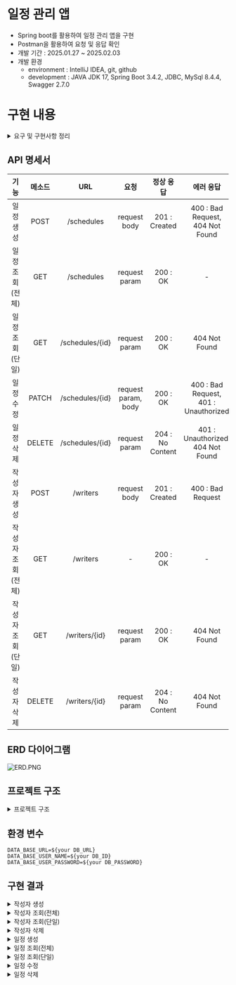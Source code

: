 # 일정 관리 앱
- Spring boot를 활용하여 일정 관리 앱을 구현
- Postman을 활용하여 요청 및 응답 확인
- 개발 기간 : 2025.01.27 ~ 2025.02.03
- 개발 환경
  - environment : IntelliJ IDEA, git, github
  - development : JAVA JDK 17, Spring Boot 3.4.2, JDBC, MySql 8.4.4, Swagger 2.7.0
  

# 구현 내용
<details>
    <summary>요구 및 구현사항 정리</summary>

## Lv 1. 일정 생성 및 조회 (필수)

| 기능 | 설명 | 조건 | 구현 여부|
|------|------|------|---|
| **일정 생성** | 일정 데이터를 저장해야 함 | `할일`, `작성자명`, `비밀번호`, `작성/수정일` 저장 |✔|
| | 작성/수정일은 날짜와 시간을 포함 | `YYYY-MM-DD HH:MM:SS` 형식 |✔|
| | 일정의 고유 ID를 자동 생성 | UUID 또는 Auto-Increment 방식 |✔|
| | 최초 생성 시 작성일과 수정일이 동일 | `작성일 = 수정일` |✔|
| **전체 일정 조회** | 등록된 일정 목록을 조회 | `수정일`, `작성자명` 기준 |✔|
| | 수정일 기준 내림차순 정렬 | 최신 일정이 상단에 위치 |✔|
| | 검색 조건을 만족하지 않아도 조회 가능 | 검색 조건 없이도 전체 조회 가능 |△|
| **선택 일정 조회** | 특정 일정을 단건 조회 | 일정 ID를 통해 조회 |✔|

## Lv 2. 일정 수정 및 삭제 (필수)

| 기능 | 설명 | 조건 | 구현 여부|
|------|------|------|---|
| **일정 수정** | 일정 내용 일부만 수정 가능 | `할일`, `작성자명`만 수정 가능 |✔|
| | 비밀번호 확인이 필요 | `비밀번호` 일치해야 수정 가능 |✔|
| | 작성일은 변경할 수 없음 | `작성일` 유지 |✔|
| | 수정 완료 시 수정일 갱신 | `수정일 = 현재 시각` |✔|
| **일정 삭제** | 특정 일정을 삭제 | 일정 ID를 통해 삭제 |✔|
| | 비밀번호 확인이 필요 | `비밀번호` 일치해야 삭제 가능 |✔|

## Lv 3. 연관 관계 설정 (도전)

| 기능 | 설명 | 조건 | 구현 여부|
|------|------|------|---|
| **작성자와 일정 연결** | 작성자를 식별할 수 있도록 변경 | 작성자 고유 ID 추가 |✔|
| | 작성자 정보를 별도 관리 | `이름`, `이메일`, `등록일`, `수정일` 포함 |✔|
| | 일정 테이블에 작성자 ID 추가 | FK(외래키) 설정 |✔|
| **전체 일정 조회 개선** | 일정 검색 시 작성자 ID 활용 | 일정 조회 시 FK 기준으로 검색 |✔|

## Lv 4. 페이지네이션 (도전)

| 기능 | 설명 | 조건 | 구현 여부|
|------|------|------|--|
| **일정 목록 페이징** | 많은 데이터를 효율적으로 조회 | `페이지 번호`, `페이지 크기` 요청 |✔|
| | 요청한 페이지 범위의 데이터만 조회 | 지정된 개수만 반환 |✔|
| | 조회 결과에 작성자명 포함 | `작성자명` 표시 |△|
| | 범위를 초과한 경우 빈 배열 반환 | 데이터가 없으면 `[]` 반환 |✔|

## Lv 5. 예외 발생 처리 (도전)

| 기능 | 설명 | 조건 | 구현 여부|
|------|------|------|---|
| **예외 처리** | 수정/삭제 시 비밀번호 검증 실패 | `비밀번호 불일치` 예외 발생 |✔|
| | 존재하지 않는 일정 조회 시 예외 | `잘못된 정보`, `이미 삭제됨` 예외 발생 |✔|
| | 공통 예외 처리를 구현 가능 | `@ExceptionHandler` 활용 가능 |✔|

## Lv 6. null 체크 및 유효성 검증 (도전)

| 기능 | 설명 | 조건 | 구현 여부|
|------|------|------|---|
| **유효성 검사** | 할일 입력값을 제한 | 최대 `200자`, 필수 입력 |✔|
| | 비밀번호 필수 입력 | `NULL` 불가 |✔|
| | 이메일 형식 검증 | `@Valid` 활용 가능 |✔|

</details>

## API 명세서

|     기능     |  메소드   |       URL       |         요청          |     정상 응답       |                   에러 응답                    |
|:----------:|:------:|:---------------:|:-------------------:|:--------:|:------------------------------------------:|
|   일정 생성    |  POST  |   /schedules    |    request body     |      201 : Created   |   400 : Bad Request, <br/>404 Not Found    |
| 일정 조회(전체)  |  GET   |   /schedules    |    request param    |      200 : OK      |                     -                      |
| 일정 조회(단일)  |  GET   | /schedules/{id} |    request param      |     200 : OK      |               404 Not Found                |
|   일정 수정    | PATCH  | /schedules/{id} | request param, body |      200 : OK      | 400 : Bad Request,<br/> 401 : Unauthorized |
|   일정 삭제    | DELETE | /schedules/{id} |    request param    |  204 : No Content  |     401 : Unauthorized, 404 Not Found      |
|   작성자 생성   |  POST  |    /writers     |    request body     |   201 : Created   |             400 : Bad Request              |
| 작성자 조회(전체) |  GET   |    /writers     |          -          |               200 : OK      |                     -                      |
| 작성자 조회(단일) |  GET   |  /writers/{id}  |    request param    |               200 : OK      |         404 Not Found                                    |
|   작성자 삭제   | DELETE |      /writers/{id} |    request param    |  204 : No Content  |     404 Not Found                                        |


## ERD 다이어그램
![ERD.PNG](images%2FERD.PNG)

[//]: # (## 클래스 다이어그램)

## 프로젝트 구조
<details>
    <summary>프로젝트 구조</summary>
```
schedule
├── build.gradle🛠️
├── schedule.sql🛢️
└─src📁
    ├── main/java/com/example📁
    │     ├── exception📁
    │     │    ├── ErrorCode☕
    │     │    ├── GlobalExceptionHandler☕
    │     │    ├── InternalServerException☕
    │     │    ├── InvalidPasswordException☕
    │     │    ├── ScheduleNotFoundException☕
    │     │    └── UserNotFoundException☕
    │     ├── schedule📁
    │     │    ├── controller📁
    │     │    │    └── ScheduleController☕
    │     │    ├── dto📁
    │     │    │    ├── PageResponseDto☕
    │     │    │    ├── ScheduleCreateRequestDto☕
    │     │    │    ├── ScheduleRequestDto☕
    │     │    │    └── ScheduleResponseDto☕
    │     │    ├── entity📁
    │     │    │    └── Schedule
    │     │    ├── repository📁
    │     │    │    ├── JdbcTemplateScheduleRepository☕
    │     │    │    └── ScheduleRepository☕
    │     │    └── service📁
    │     │         ├── ScheduleService☕
    │     │         └── ScheduleServiceImpl☕
    │     ├── writer📁
    │     │    ├── controller📁
    │     │    │    └── WriterController☕
    │     │    ├── dto📁
    │     │    │    ├── WriterRequestDto☕
    │     │    │    ├── WriterResponseDto☕
    │     │    │    └── WriterWithSchedulesResponseDto☕
    │     │    ├── entity📁
    │     │    │    └── Writer☕
    │     │    ├── repository📁
    │     │    │    ├── JdbcTemplateWriterRepositoryImpl☕
    │     │    │    └── WriterRepository☕
    │     │    └── service📁
    │     │         ├── WriterService☕
    │     │         └── WriterServiceImpl☕
    │     └── ScheduleApplication☕
    │     
    └── resources📁
         └── application.properties⚙️
```
</details>

## 환경 변수
```
DATA_BASE_URL=${your DB_URL}
DATA_BASE_USER_NAME=${your DB_ID}
DATA_BASE_USER_PASSWORD=${your DB_PASSWORD}
```
## 구현 결과
<details>
    <summary>작성자 생성</summary>
      <details>
          <summary>성공</summary>
      </details>
</details>
<details>
    <summary>작성자 조회(전체)</summary>
</details>
<details>
    <summary>작성자 조회(단일)</summary>
</details>
<details>
    <summary>작성자 삭제</summary>
</details>
<details>
    <summary>일정 생성</summary>
</details>
<details>
    <summary>일정 조회(전체)</summary>
</details>
<details>
    <summary>일정 조회(단일)</summary>
</details>
<details>
    <summary>일정 수정</summary>
</details>
<details>
    <summary>일정 삭제</summary>
</details>